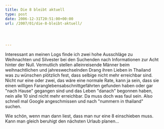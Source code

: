 ```yaml
---
title: Die 8 bleibt aktuell
type: post
date: 2006-12-31T20:51:00+00:00
url: /2007/01/die-8-bleibt-aktuell/




---
```

Interessant an meinen Logs finde ich zwei hohe Ausschläge zu Weihnachten und Silvester bei den Suchenden nach Informationen zur Acht hinter der Null. Vermutlich stellen alleinreisende Männer beim weihnachtlichen und jahreswechselnden Drang ihren Lieben in Thailand was zu wünschen plötzlich fest, dass selbige nicht mehr erreichbar sind. Nicht nur eine oder zwei, das wäre eine normale Rate, kann ja sein, dass sie einen willigen Faranglebensabschnittgefährten gefunden haben oder gar "nach Hause" gegangen sind und das Leben "danach" begonnen haben, nein alle 10 sind nicht mehr erreichbar. Da muss doch was faul sein. Also schnell mal Google angeschmissen und nach "nummern in thailand" suchen.

Wie schön, wenn man dann liest, dass man nur eine 8 einschieben muss. Kann man gleich beruhigt den nächsten Urlaub planen...
